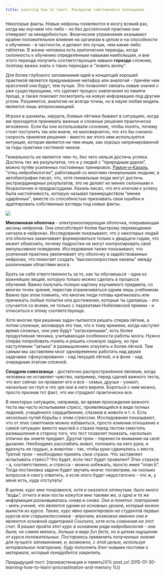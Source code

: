 ```yaml
---
title: Learning how to learn. Раскрытие собственного потенциала
---
```


Некоторые  факты.  Новые  нейроны  появляются  в мозгу  всякий  раз,  когда  мы
изучаем что-либо -  но без достаточной практики они  отмирают за ненадобностью.
Физические  упражнения оказывают  крайне  положительное влияние  на организм  в
целом  и  на  способности  к  обучению  - в  частности,  и  делают  это  лучше,
чем  какие-либо таблетки.  В  жизни человека  есть  критические периоды,  когда
склонность  к обучению  определённым навыкам  наибольшая, и  вне этого  периода
получить  соответствующие навыки  **гораздо**  сложнее, поэтому  важно знать  о
таких периодах и "ловить волну".

Для более  глубокого запоминания  идей и  концепций хорошей  практикой является
придумывание метафор или аналогий - причём  чем красочней они будут, тем лучше.
Это позволяет  связать новые  знания с уже  существующими, что  сделает процесс
извлечения из памяти проще, а также  поможет посмотреть на новую информацию под
другим углом.  Разумеется, аналогии не  всегда точны,  но в науке  любая модель
является лишь аппроксимацией.

Игроки  в  шахматы,  хирурги,  боевые  лётчики бывают  в  ситуациях,  когда  им
приходится принимать  важные и сложные  решения практически мгновенно.  Если бы
они использовали сознание, чтобы понять,  почему стоит поступить так или иначе,
не  маловероятно, что  это бы  снизило скорость  принятия решения  - вместо  же
этого  ими используется  интуиция, которая  является  ни чем  иным, как  хорошо
натренированной за годы практики системой чанков.

Гениальность не является чем-то, без чего нельзя достичь успеха. Достичь тех же
результатов,  что  и  у  людей  с  "природным  даром",  можно  путём  усиленных
постоянных тренировок. [Рамон-и-Кахаль][],  "отец нейробиологии", работавший со
многими гениальными  людьми, в автобиографии  писал, что, хотя  гениальные люди
могут достичь экстраординарных результатов, это  не делает их менее склонными к
безразличию  и  предрассудкам. Кахаль  писал,  что  его  ключом к  успеху  была
настойчивость,  которую  называл  преимуществом "менее  одарённых",  вместе  со
способностью  признавать свои  ошибки  и адаптировать  собственные взгляды  под
новые факты.

![](/images/learning-how-to-learn/4-neuron.jpg)

**Миелиновая  оболочка**  -  электроизолирующая  оболочка,  покрывающая  аксоны
нейронов.  Она  способствует более  быстрому  перемещению  сигнала в  нейронах.
Исследования  показывают,  что  у  некоторых  людей  эта  оболочка  заканчивает
формироваться только  к двадцати годам,  что может объяснить,  почему подростки
не  могут  контролировать  своё   импульсивное  поведение.  Исследования  также
показывают, что  усиленная практика увеличивает эту  оболочку в задействованных
нейронах,  что  помогает  создать "высокоскоростные  каналы"  между  различными
областями мозга.

Брать на  себя ответственность  за то,  как ты обучаешься  - одна  из важнейших
вещей, которую только можно сделать  в процессе обучения. Важно получать полную
картину изучаемого  предмета, со  многих точек зрения,  перестав ограничиваться
одним  лишь  учебником.  Важно  при   этом  помнить,  что  многие  люди  готовы
критиковать или принижать  любые попытки или достижения, которые  ты сделаешь -
это  случается  со  всеми,  не  только с  лауреатами  Нобелевской  премии  -  и
относиться к этому соответствующе.

Хотя многие при  решении задач пытаются решать сперва лёгкие,  а потом сложные,
мотивируя это  тем, что к тому  времени, когда наступит время  сложных, они уже
будут "натасканными", есть более  продуктивная техника, учитывающая особенности
работы мозга. Нужно  сперва попробовать понять и решить сложную  задачу, но при
наступлении  "затыка" в  размышлениях откупить  к  более лёгкой.  Тем самым  мы
заставляем мозг одновременно работать над  двумя задачами: сфокусированно - над
текущей лёгкой, и в фоне - над очередным этапом сложной.

**Синдром самозванца** - достаточно распространённое явление, когда человека не
оставляет  чувство, например,  перед сдачей  важного теста,  что вот  сейчас он
провалит его и все - семья, друзья -  узнают, насколько он глуп и что зря они в
него верили.  Бороться с ним  можно, просто признав  тот факт, что  им страдают
практически все.

В  некоторых  ситуациях,  например,  во  время  прохождения  важного  теста  мы
часто  испытываем  стресс,  проявляющийся  в виде  потных  ладоней,  учащённого
сердцебиения,  спазмов в  животе и  т. п.  Есть несколько  путей борьбы  с этим
стрессом.  Исследования показывают,  что  от этих  симптомов можно  избавиться,
просто изменив отношение к самой ситуации:  вместо мыслей о страхе перед тестом
сместить  размышления в  сторону того,  что тест  позволит показать,  насколько
отлично вы  знаете предмет. Другой трюк  - перенести внимание на  своё дыхание.
Необходимо расслабить  живот, положить на  него руки,  и вдохнуть не  грудью, а
животом - так, чтобы руки сдвинулись  с места. Третий трюк - необходимо принять
свои  страхи. Что  заставляет испытывать  стресс?  Что будет,  если тест  будет
провален? Этих страхов - а, соответственно,  и стресса - можно избежать, просто
имея  "план Б".  Тогда постановка  задачи  будет звучать  иначе: посмотрим,  на
сколько вопросов я смогу  ответить, а если этого будет недостаточно  - что ж, у
меня есть, куда отступать!

*В целом,  курс мне понравился, хотя  и оказался затянутым, было  много "воды",
отчего  и  мои  посты  кажутся  мне  такими же,  а  одна  и  та  же  информация
разжевывалась  снова и  снова. Оно  и понятно:  повторение -  мать учения,  что
является одним из основных уроков, который  можно вынести из курса. Также, курс
явно ориентирован  на студентов первых  курсов или старшеклассников  - впрочем,
возможно именно они и являются основной аудиторией Coursera, хотя есть сомнения
на этот  счет. Я  решил пройти этот  курс в основном  ради нейробиология  - она
была, но самая  малась, больше в виде  fun facts, но в целом  ощущения от курса
положительные. Постараюсь применять полученные  знания для лучшего запоминания,
и, возможно,  с этой целью,  используя интервальное повторение,  буду пополнять
блог новыми постами о материале, который понадобится закрепить.*

Предыдущий пост: [прокрастинация и память]({% post_url 2015-01-30-learning-how-to-learn-procrastination-and-memory %})



[миелин]: https://ru.wikipedia.org/wiki/Миелин
[Рамон-и-Кахаль]: https://ru.wikipedia.org/wiki/Рамон-и-Кахаль,_Сантьяго
